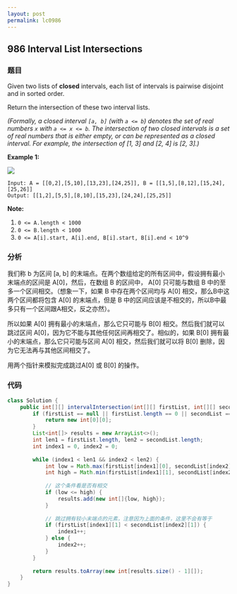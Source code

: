 ```yaml
---
layout: post
permalink: lc0986
---
```


## 986 Interval List Intersections

### 题目

Given two lists of **closed** intervals, each list of intervals is pairwise disjoint and in sorted order.

Return the intersection of these two interval lists.

_\(Formally, a closed interval `[a, b]` \(with `a <= b`\) denotes the set of real numbers `x` with `a <= x <= b`.  The intersection of two closed intervals is a set of real numbers that is either empty, or can be represented as a closed interval.  For example, the intersection of \[1, 3\] and \[2, 4\] is \[2, 3\].\)_

**Example 1:**

![](https://assets.leetcode.com/uploads/2019/01/30/interval1.png)

```text
Input: A = [[0,2],[5,10],[13,23],[24,25]], B = [[1,5],[8,12],[15,24],[25,26]]
Output: [[1,2],[5,5],[8,10],[15,23],[24,24],[25,25]]
```

**Note:**

1. `0 <= A.length < 1000`
2. `0 <= B.length < 1000`
3. `0 <= A[i].start, A[i].end, B[i].start, B[i].end < 10^9`

### 分析

我们称 b 为区间 \[a, b\] 的末端点。在两个数组给定的所有区间中，假设拥有最小末端点的区间是 A\[0\]，然后，在数组 B 的区间中， A\[0\] 只可能与数组 B 中的至多一个区间相交。（想象一下，如果 B 中存在两个区间均与 A\[0\] 相交，那么B中这两个区间都将包含 A\[0\] 的末端点，但是 B 中的区间应该是不相交的，所以B中最多只有一个区间跟A相交，反之亦然）。

所以如果 A\[0\] 拥有最小的末端点，那么它只可能与 B\[0\] 相交。然后我们就可以跳过区间 A\[0\]，因为它不能与其他任何区间再相交了。相似的，如果 B\[0\] 拥有最小的末端点，那么它只可能与区间 A\[0\] 相交，然后我们就可以将 B\[0\] 删除，因为它无法再与其他区间相交了。

用两个指针来模拟完成跳过A\[0\] 或 B\[0\] 的操作。

### 代码

```java
class Solution {
    public int[][] intervalIntersection(int[][] firstList, int[][] secondList) {
        if (firstList == null || firstList.length == 0 || secondList == null || secondList.length == 0) {
            return new int[0][0];
        }
        List<int[]> results = new ArrayList<>();
        int len1 = firstList.length, len2 = secondList.length;
        int index1 = 0, index2 = 0;
        
        while (index1 < len1 && index2 < len2) {
            int low = Math.max(firstList[index1][0], secondList[index2][0]); // 较大的左边界
            int high = Math.min(firstList[index1][1], secondList[index2][1]); // 较小的右边界
            
            // 这个条件看是否有相交
            if (low <= high) {
                results.add(new int[]{low, high});
            }
            
            // 跳过拥有较小末端点的元素，注意因为上面的条件，这里不会有等于
            if (firstList[index1][1] < secondList[index2][1]) {
                index1++;
            } else {
                index2++;
            }
        }
        
        return results.toArray(new int[results.size() - 1][]);
    }
}
```

